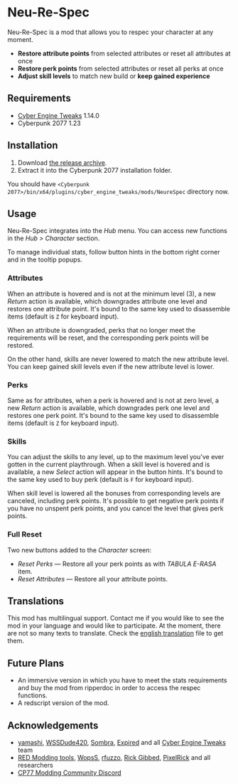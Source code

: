 # Neu-Re-Spec

Neu-Re-Spec is a mod that allows you to respec your character at any moment. 

- **Restore attribute points** from selected attributes or reset all attributes at once
- **Restore perk points** from selected attributes or reset all perks at once
- **Adjust skill levels** to match new build or **keep gained experience**

## Requirements

- [Cyber Engine Tweaks](https://github.com/yamashi/CyberEngineTweaks) 1.14.0
- Cyberpunk 2077 1.23

## Installation

1. Download [the release archive](https://github.com/psiberx/cp2077-neurespec/releases). 
2. Extract it into the Cyberpunk 2077 installation folder.

You should have `<Cyberpunk 2077>/bin/x64/plugins/cyber_engine_tweaks/mods/NeureSpec` directory now. 

## Usage

Neu-Re-Spec integrates into the *Hub* menu.
You can access new functions in the *Hub > Character* section.

To manage individual stats, follow button hints in the bottom right corner and in the tooltip popups.

### Attributes

When an attribute is hovered and is not at the minimum level (3), a new *Return* action is available,
which downgrades attribute one level and restores one attribute point.
It's bound to the same key used to disassemble items (default is `Z` for keyboard input).

When an attribute is downgraded, perks that no longer meet the requirements will be reset, 
and the corresponding perk points will be restored.

On the other hand, skills are never lowered to match the new attribute level. 
You can keep gained skill levels even if the new attribute level is lower.

### Perks

Same as for attributes, when a perk is hovered and is not at zero level, a new *Return* action is available,
which downgrades perk one level and restores one perk point.
It's bound to the same key used to disassemble items (default is `Z` for keyboard input).

### Skills

You can adjust the skills to any level, up to the maximum level you've ever gotten in the current playthrough. 
When a skill level is hovered and is available, a new *Select* action will appear in the button hints. 
It's bound to the same key used to buy perk (default is `F` for keyboard input).

When skill level is lowered all the bonuses from corresponding levels are canceled, including perk points.
It's possible to get negative perk points if you have no unspent perk points, 
and you cancel the level that gives perk points.

### Full Reset

Two new buttons added to the *Character* screen:

- *Reset Perks* &mdash; Restore all your perk points as with *TABULA E-RASA* item.
- *Reset Attributes* &mdash; Restore all your attribute points.

## Translations

This mod has multilingual support. 
Contact me if you would like to see the mod in your language and would like to participate. 
At the moment, there are not so many texts to translate. 
Check the [english translation](https://github.com/psiberx/cp2077-neurespec/blob/master/data/lang/en-us.lua) file to get them. 

## Future Plans

- An immersive version in which you have to meet the stats requirements and buy the mod from ripperdoc in order to access the respec functions.
- A redscript version of the mod.

## Acknowledgements

- [yamashi](https://github.com/yamashi), [WSSDude420](https://github.com/WSSDude420), [Sombra](https://github.com/Sombra0xCC), [Expired](https://github.com/expired6978) and all [Cyber Engine Tweaks](https://github.com/yamashi/CyberEngineTweaks) team
- [RED Modding tools](https://github.com/WolvenKit), [WopsS](https://github.com/WopsS), [rfuzzo](https://github.com/rfuzzo), [Rick Gibbed](https://github.com/gibbed), [PixelRick](https://github.com/PixelRick) and all researchers
- [CP77 Modding Community Discord](https://discord.gg/VhdvZncG6f)
